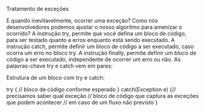 Tratamento de exceções

E quando inevitavelmente, ocorrer uma exceção? Como nós desenvolvedores podemos ajustar o nosso algoritmo para amenizar o ocorrido?
A instrução try, permite que você defina um bloco de código, para ser testado quanto a erros enquanto está sendo executado.
A instrução catch, permite definir um bloco de código a ser executado, caso ocorra um erro no bloco try.
A instrução finally, permite definir um bloco de código a ser executado, independente de ocorrer um erro ou não. As palavras-chave try e catch vem em pares:


Estrutura de um bloco com try e catch:

try {
  //  bloco de código conforme esperado
}
catch(Exception e) {// precisamos saber qual exceção
  // bloco de código que captura as exceções que podem acontecer
  // em caso de um fluxo não previsto
}

